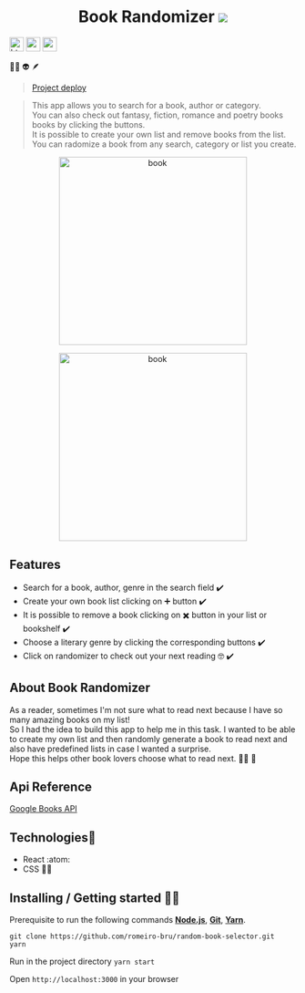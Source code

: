 <h1 align="center">
  Book Randomizer
 <img src="https://camo.githubusercontent.com/b4193c7a86998147f7f72871a479c8df3b661f2cba75582351b22774a7c22f0b/68747470733a2f2f696d672e736869656c64732e696f2f62616467652f6e65746c6966792d737563636573732d627269676874677265656e2e737667" />
</h1>
<p>
  <img  src="https://img.shields.io/badge/HTML5-E34F26?style=for-the-badge&logo=html5&logoColor=white"  height="25" alt="html" />
  <img  src="https://img.shields.io/badge/CSS3-1572B6?style=for-the-badge&logo=css3&logoColor=white"  height="25" alt="css" />
  <img  src="https://img.shields.io/badge/React-20232A?style=for-the-badge&logo=react&logoColor=61DAFB"  height="25" alt="react" />
</p>
🧙‍♀️ 👽 🪶

> [Project deploy](https://vigorous-kowalevski-85a564.netlify.app/) 

> This app allows you to search for a book, author or category.
> <br>
> You can also check out fantasy, fiction, romance and poetry books books by clicking the buttons.
> <br>
> It is possible to create your own list and remove books from the list.
> <br>
> You can radomize a book from any search, category or list you create.

<p  align="center">
  <img  src="https://user-images.githubusercontent.com/56081906/146607763-ee504927-105c-47dc-b6a3-46aabe801d95.gif"  height="330" alt="book">
</p>
<p  align="center">
  <img  src="https://user-images.githubusercontent.com/56081906/147000264-8951e11c-ba1f-453c-ae63-aa427922e747.gif"  height="330" alt="book">
</p>

## Features

* Search for a book, author, genre  in the search field ✔️
* Create your own book list clicking on ➕ button ✔️
* It is possible to remove a book clicking on ✖️ button in your list or bookshelf ✔️
* Choose a literary genre by clicking the corresponding buttons ✔️
* Click on randomizer to check out your next reading 🤓 ✔️  

## About Book Randomizer
As a reader, sometimes I'm not sure what to read next because I have so many amazing books on my list!
<br>
So I had the idea to build this app to help me in this task. I wanted to be able to create my own list and then randomly generate
a book to read next and also have predefined lists in case I wanted a surprise.
<br>
Hope this helps other book lovers choose what to read next. 🧚‍♀️ 🥰
 
## Api Reference
[Google Books API](https://developers.google.com/books/docs/overview)

## Technologies:mag_right:
* React :atom:
* CSS :nail_care::sparkles:

## Installing / Getting started 👨‍🏭

Prerequisite to run the following commands <strong>[Node.js](https://nodejs.org/en/download/)</strong>, 
                           <strong>[Git](https://git-scm.com/downloads)</strong>, 
                           <strong>[Yarn](https://yarnpkg.com/)</strong>.
<br>
```
git clone https://github.com/romeiro-bru/random-book-selector.git
yarn
```

Run in the project directory ```yarn start```

Open ```http://localhost:3000``` in your browser
